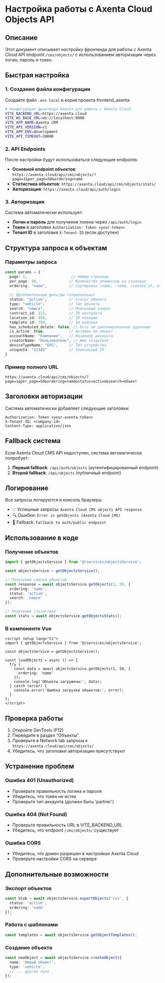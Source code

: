 # Настройка работы с Axenta Cloud Objects API

## Описание

Этот документ описывает настройку фронтенда для работы с Axenta Cloud API endpoint `/cms/objects/` с использованием авторизации через логин, пароль и токен.

## Быстрая настройка

### 1. Создание файла конфигурации

Создайте файл `.env.local` в корне проекта frontend_axenta:

```bash
# Конфигурация фронтенда Axenta для работы с Axenta Cloud
VITE_BACKEND_URL=https://axenta.cloud
VITE_WS_BASE_URL=ws://localhost:8080
VITE_APP_NAME=Axenta CRM
VITE_API_VERSION=v1
VITE_APP_ENV=development
VITE_API_TIMEOUT=30000
```

### 2. API Endpoints

После настройки будут использоваться следующие endpoints:

- **Основной endpoint объектов**: `https://axenta.cloud/api/cms/objects/?page=1&per_page=50&ordering=name`
- **Статистика объектов**: `https://axenta.cloud/api/cms/objects/stats/`
- **Авторизация**: `https://axenta.cloud/api/auth/login`

### 3. Авторизация

Система автоматически использует:
- **Логин и пароль** для получения токена через `/api/auth/login`
- **Токен** в заголовке `Authorization: Token <your-token>`
- **Tenant ID** в заголовке `X-Tenant-ID` (если доступен)

## Структура запроса к объектам

### Параметры запроса

```typescript
const params = {
  page: 1,                    // Номер страницы
  per_page: 50,              // Количество элементов на странице
  ordering: "name",          // Сортировка (name, -name, created_at, etc.)
  
  // Дополнительные фильтры (опционально)
  status: "active",          // Статус объекта
  type: "vehicle",           // Тип объекта
  search: "поиск",           // Поисковый запрос
  contract_id: 123,          // ID контракта
  location_id: 456,          // ID локации
  template_id: 789,          // ID шаблона
  has_scheduled_delete: false, // Есть ли запланированное удаление
  is_active: true,           // Активен ли объект
  accountName: "Компания",   // Название аккаунта
  creatorName: "Пользователь", // Имя создателя
  deviceTypeName: "GPS",     // Тип устройства
  uniqueId: "12345"          // Уникальный ID
}
```

### Пример полного URL

```
https://axenta.cloud/api/cms/objects/?page=1&per_page=50&ordering=name&status=active&search=объект
```

## Заголовки авторизации

Система автоматически добавляет следующие заголовки:

```http
Authorization: Token <your-axenta-token>
X-Tenant-ID: <company-id>
Content-Type: application/json
```

## Fallback система

Если Axenta Cloud CMS API недоступен, система автоматически попробует:

1. **Первый fallback**: `/api/auth/objects` (аутентифицированный endpoint)
2. **Второй fallback**: `/api/objects` (публичный endpoint)

## Логирование

Все запросы логируются в консоль браузера:

- ✅ Успешные запросы: `Axenta Cloud CMS objects API response`
- 🔍 Ошибки: `Error in getObjects (Axenta Cloud CMS)`
- 🔄 Fallback: `Fallback to auth/public endpoint`

## Использование в коде

### Получение объектов

```typescript
import { getObjectsService } from '@/services/objectsService';

const objectsService = getObjectsService();

// Получение списка объектов
const response = await objectsService.getObjects(1, 50, {
  ordering: 'name',
  status: 'active',
  search: 'поиск'
});

// Получение статистики
const stats = await objectsService.getObjectsStats();
```

### В компоненте Vue

```vue
<script setup lang="ts">
import { getObjectsService } from '@/services/objectsService';

const objectsService = getObjectsService();

const loadObjects = async () => {
  try {
    const data = await objectsService.getObjects(1, 50, {
      ordering: 'name'
    });
    console.log('Объекты загружены:', data);
  } catch (error) {
    console.error('Ошибка загрузки объектов:', error);
  }
};
</script>
```

## Проверка работы

1. Откройте DevTools (F12)
2. Перейдите в раздел "Объекты"
3. Проверьте в Network tab запросы к `https://axenta.cloud/api/cms/objects/`
4. Убедитесь, что заголовки авторизации присутствуют

## Устранение проблем

### Ошибка 401 (Unauthorized)
- Проверьте правильность логина и пароля
- Убедитесь, что токен не истек
- Проверьте тип аккаунта (должен быть 'partner')

### Ошибка 404 (Not Found)
- Проверьте правильность URL в VITE_BACKEND_URL
- Убедитесь, что endpoint `/cms/objects/` существует

### Ошибка CORS
- Убедитесь, что домен разрешен в настройках Axenta Cloud
- Проверьте настройки CORS на сервере

## Дополнительные возможности

### Экспорт объектов
```typescript
const blob = await objectsService.exportObjects('csv', {
  status: 'active',
  ordering: 'name'
});
```

### Работа с шаблонами
```typescript
const templates = await objectsService.getObjectTemplates();
```

### Создание объекта
```typescript
const newObject = await objectsService.createObject({
  name: 'Новый объект',
  type: 'vehicle',
  // ... другие поля
});
```
